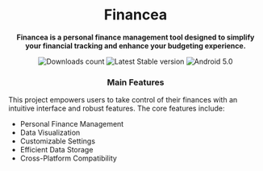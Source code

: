 <div align="center">

# Financea

**Financea is a personal finance management tool designed to simplify your financial tracking and enhance your budgeting experience.**

![Downloads count](https://img.shields.io/github/downloads/Carlos-Gan/Financea/total?color=1976d2) ![Latest Stable version](https://img.shields.io/github/v/release/Carlos-Gan/Financea?color=2596be&label=latest) ![Android 5.0](https://img.shields.io/badge/android-7.0+-brightgreen)

### Main Features

<div align="left">
  This project empowers users to take control of their finances with an intuitive interface and robust features. The core features include:

  
* Personal Finance Management
* Data Visualization
* Customizable Settings
* Efficient Data Storage
* Cross-Platform Compatibility

</div>
</div>
